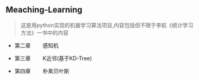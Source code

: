 ## Meaching-Learning
> 这是用python实现的机器学习算法项目,内容包括但不限于李航《统计学习方法》一书中的内容


- 第二章  &emsp;&emsp;感知机

- 第三章  &emsp;&emsp;K近邻(基于KD-Tree)

- 第四章  &emsp;&emsp;朴素贝叶斯
